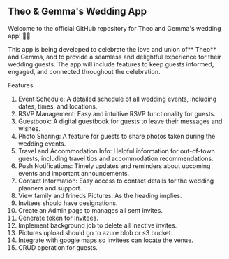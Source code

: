 Theo & Gemma's Wedding App
-----------------------------
Welcome to the official GitHub repository for Theo and Gemma's wedding app! 🎉💍

This app is being developed to celebrate the love and union of** Theo** and Gemma, and to provide a seamless and delightful experience for their wedding guests. The app will include features to keep guests informed, engaged, and connected throughout the celebration.

Features

1. Event Schedule: A detailed schedule of all wedding events, including dates, times, and locations.
2. RSVP Management: Easy and intuitive RSVP functionality for guests.
3. Guestbook: A digital guestbook for guests to leave their messages and wishes.
4. Photo Sharing: A feature for guests to share photos taken during the wedding events.
5. Travel and Accommodation Info: Helpful information for out-of-town guests, including travel tips and accommodation recommendations.
6. Push Notifications: Timely updates and reminders about upcoming events and important announcements.
7. Contact Information: Easy access to contact details for the wedding planners and support.
8. View family and frineds Pictures: As the heading implies.
9. Invitees should have designations.
10. Create an Admin page to manages all sent invites.
11. Generate token for Invitees.
12. Implement background job to delete all inactive invites.
13. Pictures upload should go to azure blob or s3 bucket.
14. Integrate with google maps so invitees can locate the venue.
15. CRUD operation for guests.
